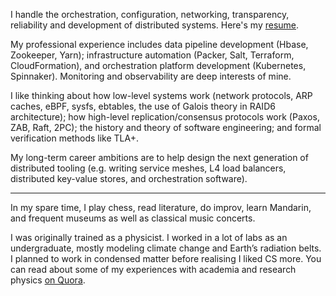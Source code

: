 I handle the orchestration, configuration, networking, transparency, reliability and development of distributed systems. Here's my [resume](./resume.pdf). 

My professional experience includes data pipeline development (Hbase, Zookeeper, Yarn); infrastructure automation (Packer, Salt, Terraform, CloudFormation), and orchestration platform development (Kubernetes, Spinnaker). Monitoring and observability are deep interests of mine. 

I like thinking about how low-level systems work (network protocols, ARP caches, eBPF, sysfs, ebtables, the use of Galois theory in RAID6 architecture); how high-level replication/consensus protocols work (Paxos, ZAB, Raft, 2PC); the history and theory of software engineering; and formal verification methods like TLA+.

My long-term career ambitions are to help design the next generation of distributed tooling (e.g. writing service meshes, L4 load balancers, distributed key-value stores, and orchestration software). 

---

In my spare time, I play chess, read literature, do improv, learn Mandarin, and frequent museums as well as classical music concerts. 

I was originally trained as a physicist. I worked in a lot of labs as an undergraduate, mostly modeling climate change and Earth’s radiation belts. I planned to work in condensed matter before realising I liked CS more. You can read about some of my experiences with academia and research physics [on Quora](https://www.quora.com/profile/Akshat-Mahajan-1).
